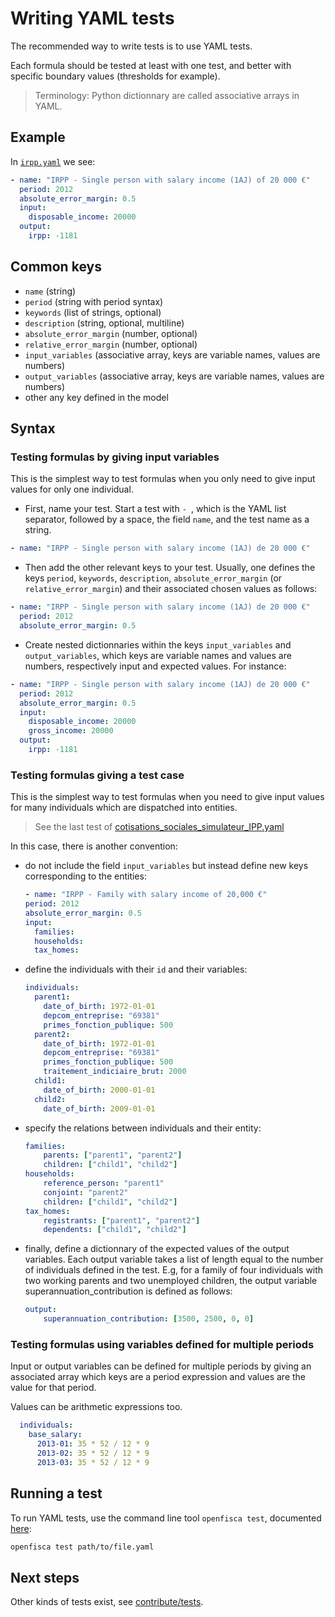 # Writing YAML tests

The recommended way to write tests is to use YAML tests.

Each formula should be tested at least with one test, and better with specific boundary values (thresholds for example).

> Terminology: Python dictionnary are called associative arrays in YAML.

## Example

In [`irpp.yaml`](https://github.com/openfisca/openfisca-france/blob/29.3.7/tests/formulas/irpp.yaml) we see:

```yaml
- name: "IRPP - Single person with salary income (1AJ) of 20 000 €"
  period: 2012
  absolute_error_margin: 0.5
  input:
    disposable_income: 20000
  output:
    irpp: -1181
```

## Common keys

- `name` (string)
- `period` (string with period syntax)
- `keywords`  (list of strings, optional)
- `description` (string, optional, multiline)
- `absolute_error_margin` (number, optional)
- `relative_error_margin` (number, optional)
- `input_variables` (associative array, keys are variable names, values are numbers)
- `output_variables` (associative array, keys are variable names, values are numbers)
- other any key defined in the model

## Syntax

### Testing formulas by giving input variables

This is the simplest way to test formulas when you only need to give input values for only one individual.

- First, name your test. Start a test with `- `, which is the YAML list separator, followed by a space, the field `name`, and the test name as a string.

```yaml
- name: "IRPP - Single person with salary income (1AJ) de 20 000 €"
```

- Then add the other relevant keys to your test. Usually, one defines the keys `period`, `keywords`, `description`, `absolute_error_margin` (or `relative_error_margin`) and their associated chosen values as follows:

```yaml
- name: "IRPP - Single person with salary income (1AJ) de 20 000 €"
  period: 2012
  absolute_error_margin: 0.5
```

- Create nested dictionnaries within the keys `input_variables` and `output_variables`,
which keys are variable names and values are numbers, respectively input and expected values.
For instance:

```yaml
- name: "IRPP - Single person with salary income (1AJ) de 20 000 €"
  period: 2012
  absolute_error_margin: 0.5
  input:
    disposable_income: 20000
    gross_income: 20000
  output:
    irpp: -1181
```


### Testing formulas giving a test case

This is the simplest way to test formulas when you need to give input values for many individuals
which are dispatched into entities.

> See the last test of [cotisations_sociales_simulateur_IPP.yaml](https://github.com/openfisca/openfisca-france/blob/29.3.7/tests/cotisations_sociales_simulateur_IPP.yaml#L244-L303)

In this case, there is another convention:

- do not include the field `input_variables` but instead define new keys corresponding to the entities:

    ```yaml
    - name: "IRPP - Family with salary income of 20,000 €"
    period: 2012
    absolute_error_margin: 0.5
    input:
      families:
      households:
      tax_homes:
    ```

- define the individuals with their `id` and their variables:

    ```yaml
    individuals:
      parent1:
        date_of_birth: 1972-01-01
        depcom_entreprise: "69381"
        primes_fonction_publique: 500
      parent2:
        date_of_birth: 1972-01-01
        depcom_entreprise: "69381"
        primes_fonction_publique: 500
        traitement_indiciaire_brut: 2000
      child1:
        date_of_birth: 2000-01-01
      child2:
        date_of_birth: 2009-01-01
    ```

- specify the relations between individuals and their entity:

    ```yaml
    families:
        parents: ["parent1", "parent2"]
        children: ["child1", "child2"]
    households:
        reference_person: "parent1"
        conjoint: "parent2"
        children: ["child1", "child2"]
    tax_homes:
        registrants: ["parent1", "parent2"]
        dependents: ["child1", "child2"]
    ```

- finally, define a dictionnary of the expected values of the output variables. Each output variable takes a list of length equal to the number of individuals defined in the test. E.g, for a family of four individuals with two working parents and two unemployed children, the output variable superannuation_contribution is defined as follows:

    ```yaml
    output:
        superannuation_contribution: [3500, 2500, 0, 0]
    ```

### Testing formulas using variables defined for multiple periods

Input or output variables can be defined for multiple periods by giving an associated array
which keys are a period expression and values are the value for that period.

Values can be arithmetic expressions too.

```yaml
  individuals:
    base_salary:
      2013-01: 35 * 52 / 12 * 9
      2013-02: 35 * 52 / 12 * 9
      2013-03: 35 * 52 / 12 * 9
```

## Running a test

To run YAML tests, use the command line tool `openfisca test`, documented [here](../../openfisca-python-api/openfisca-run-test.html):

```sh
openfisca test path/to/file.yaml
```

## Next steps

Other kinds of tests exist, see [contribute/tests](../contribute/tests.md).
